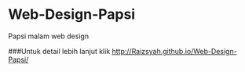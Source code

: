 # Web-Design-Papsi
Papsi malam web design


###Untuk detail lebih lanjut klik http://Raizsyah.github.io/Web-Design-Papsi/
